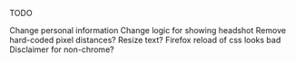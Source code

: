 TODO

Change personal information
Change logic for showing headshot
Remove hard-coded pixel distances?
Resize text?
Firefox reload of css looks bad
Disclaimer for non-chrome?
